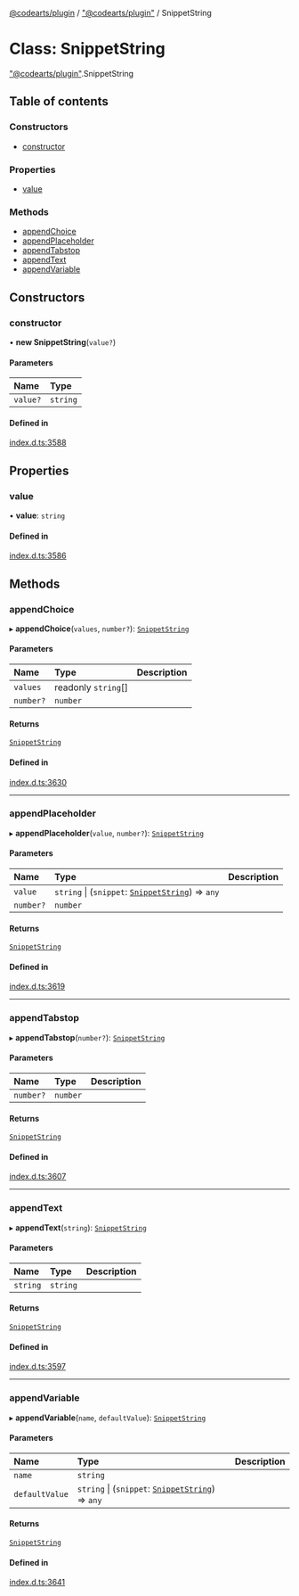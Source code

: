 [@codearts/plugin](../README.md) / ["@codearts/plugin"](../modules/_codearts_plugin_.md) / SnippetString

# Class: SnippetString

["@codearts/plugin"](../modules/_codearts_plugin_.md).SnippetString

## Table of contents

### Constructors

- [constructor](codearts_plugin_.SnippetString.md#constructor)

### Properties

- [value](codearts_plugin_.SnippetString.md#value)

### Methods

- [appendChoice](codearts_plugin_.SnippetString.md#appendchoice)
- [appendPlaceholder](codearts_plugin_.SnippetString.md#appendplaceholder)
- [appendTabstop](codearts_plugin_.SnippetString.md#appendtabstop)
- [appendText](codearts_plugin_.SnippetString.md#appendtext)
- [appendVariable](codearts_plugin_.SnippetString.md#appendvariable)

## Constructors

### constructor

• **new SnippetString**(`value?`)

#### Parameters

| Name | Type |
| :------ | :------ |
| `value?` | `string` |

#### Defined in

[index.d.ts:3588](https://github.com/huaweicloud/cloudide-plugin-api/blob/3b0eee8/index.d.ts#L3588)

## Properties

### value

• **value**: `string`

#### Defined in

[index.d.ts:3586](https://github.com/huaweicloud/cloudide-plugin-api/blob/3b0eee8/index.d.ts#L3586)

## Methods

### appendChoice

▸ **appendChoice**(`values`, `number?`): [`SnippetString`](codearts_plugin_.SnippetString.md)

#### Parameters

| Name | Type | Description |
| :------ | :------ | :------ |
| `values` | readonly `string`[] |  |
| `number?` | `number` |  |

#### Returns

[`SnippetString`](codearts_plugin_.SnippetString.md)

#### Defined in

[index.d.ts:3630](https://github.com/huaweicloud/cloudide-plugin-api/blob/3b0eee8/index.d.ts#L3630)

___

### appendPlaceholder

▸ **appendPlaceholder**(`value`, `number?`): [`SnippetString`](codearts_plugin_.SnippetString.md)

#### Parameters

| Name | Type | Description |
| :------ | :------ | :------ |
| `value` | `string` \| (`snippet`: [`SnippetString`](codearts_plugin_.SnippetString.md)) => `any` |  |
| `number?` | `number` |  |

#### Returns

[`SnippetString`](codearts_plugin_.SnippetString.md)

#### Defined in

[index.d.ts:3619](https://github.com/huaweicloud/cloudide-plugin-api/blob/3b0eee8/index.d.ts#L3619)

___

### appendTabstop

▸ **appendTabstop**(`number?`): [`SnippetString`](codearts_plugin_.SnippetString.md)

#### Parameters

| Name | Type | Description |
| :------ | :------ | :------ |
| `number?` | `number` |  |

#### Returns

[`SnippetString`](codearts_plugin_.SnippetString.md)

#### Defined in

[index.d.ts:3607](https://github.com/huaweicloud/cloudide-plugin-api/blob/3b0eee8/index.d.ts#L3607)

___

### appendText

▸ **appendText**(`string`): [`SnippetString`](codearts_plugin_.SnippetString.md)

#### Parameters

| Name | Type | Description |
| :------ | :------ | :------ |
| `string` | `string` |  |

#### Returns

[`SnippetString`](codearts_plugin_.SnippetString.md)

#### Defined in

[index.d.ts:3597](https://github.com/huaweicloud/cloudide-plugin-api/blob/3b0eee8/index.d.ts#L3597)

___

### appendVariable

▸ **appendVariable**(`name`, `defaultValue`): [`SnippetString`](codearts_plugin_.SnippetString.md)

#### Parameters

| Name | Type | Description |
| :------ | :------ | :------ |
| `name` | `string` |  |
| `defaultValue` | `string` \| (`snippet`: [`SnippetString`](codearts_plugin_.SnippetString.md)) => `any` |  |

#### Returns

[`SnippetString`](codearts_plugin_.SnippetString.md)

#### Defined in

[index.d.ts:3641](https://github.com/huaweicloud/cloudide-plugin-api/blob/3b0eee8/index.d.ts#L3641)
